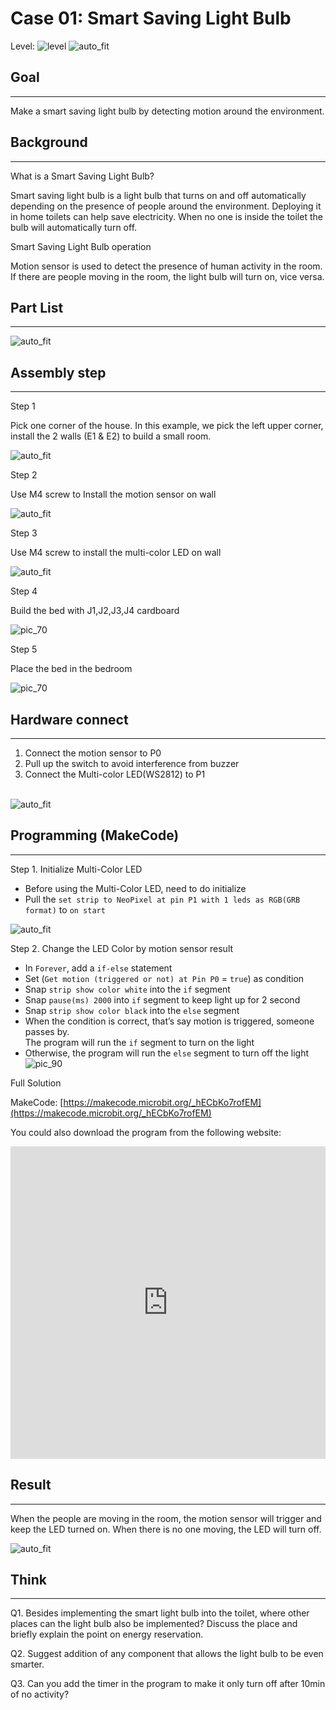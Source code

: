 # Case 01: Smart Saving Light Bulb

Level: ![level](images/level1.png)
![auto_fit](images/Case1/intro.png)<P>


## Goal
<HR>
Make a smart saving light bulb by detecting motion around the environment.<P>

## Background
<HR>
<span id="subtitle">What is a Smart Saving Light Bulb?</span><P>

Smart saving light bulb is a light bulb that turns on and off automatically depending on the presence of people around the environment. Deploying it in home toilets can help save electricity. When no one is inside the toilet the bulb will automatically turn off.<P>

<span id="subtitle">Smart Saving Light Bulb operation</span><P>

Motion sensor is used to detect the presence of human activity in the room. If there are people moving in the room, the light bulb will turn on, vice versa.<BR>

## Part List
<HR>

![auto_fit](images/Case1/Case1_parts.png)<P>


## Assembly step
<HR>

<span id="subtitle">Step 1</span><BR><P>
 Pick one corner of the house. In this example, we pick the left upper corner, install the 2 walls (E1 & E2) to build a small room.<BR><P>
![auto_fit](images/Case1/Case1_ass1.png)<P>
<span id="subtitle">Step 2</span><BR><P>
Use M4 screw to Install the motion sensor on wall<BR><P>
![auto_fit](images/Case1/Case1_ass2.png)<P>
<span id="subtitle">Step 3</span><BR><P>
Use M4 screw to install the multi-color LED on wall<BR><P>
![auto_fit](images/Case1/Case1_ass3.png)<P>
<span id="subtitle">Step 4</span><BR><P>
Build the bed with J1,J2,J3,J4 cardboard<BR><P>
![pic_70](images/Case1/Case1_ass4.png)<P>
<span id="subtitle">Step 5</span><BR><P>
Place the bed in the bedroom<BR><P>
![pic_70](images/Case1/Case1_ass5.png)<P>




## Hardware connect
<HR>

1. Connect the motion sensor to P0<BR>
2. Pull up the switch to avoid interference from buzzer<BR>
3. Connect the Multi-color LED(WS2812) to P1<BR>

<BR>![auto_fit](images/Case1/Case1_hardware.png)
<P>

## Programming (MakeCode)
<HR>

<span id="subtitle">Step 1. Initialize Multi-Color LED</span><BR><P>
* Before using the Multi-Color LED, need to do initialize
* Pull the `set strip to NeoPixel at pin P1 with 1 leds as RGB(GRB format)` to `on start`

![auto_fit](images/Case1/Case1_p1.png)<P>

<span id="subtitle">Step 2. Change the LED Color by motion sensor result</span><BR><P> 
* In `Forever`, add a `if-else` statement
* Set (`Get motion (triggered or not) at Pin P0` = `true`) as condition
* Snap `strip show color white` into the `if` segment
* Snap `pause(ms) 2000` into `if` segment to keep light up for 2 second
* Snap `strip show color black` into the `else` segment
* When the condition is correct, that’s say motion is triggered, someone passes by.<BR>The program will run the `if` segment to turn on the light
* Otherwise, the program will run the `else` segment to turn off the light
![pic_90](images/Case1/Case1_p2.png)<P>

<span id="subtitle">Full Solution<BR><P>
MakeCode: [https://makecode.microbit.org/_hECbKo7rofEM](https://makecode.microbit.org/_hECbKo7rofEM)<BR><P>
You could also download the program from the following website:<BR>
<iframe src="https://makecode.microbit.org/#pub:_hECbKo7rofEM" width="100%" height="500" frameborder="0"></iframe>

<P>

## Result
<HR>

When the people are moving in the room, the motion sensor will trigger and keep the LED turned on. When there is no one moving, the LED will turn off.<BR><P>
![auto_fit](images/Case1/Case1_result.png)<P>

## Think
<HR> 

Q1. Besides implementing the smart light bulb into the toilet, where other places can the light bulb also be implemented? Discuss the place and briefly explain the point on energy reservation.<BR><P>
Q2. Suggest addition of any component that allows the light bulb to be even smarter.
<BR><P>
Q3. Can you add the timer in the program to make it only turn off after 10min of no activity? <BR><P>